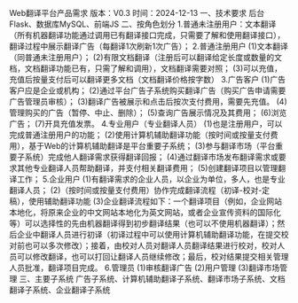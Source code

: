 Web翻译平台产品需求
版本：V0.3
时间：2024-12-13
一、技术要求
后台Flask、数据库MySQL、前端JS
二、按角色划分
1.普通未注册用户：文本翻译（所有机器翻译功能通过调用已有翻译接口完成，只需要了解和使用翻译接口），翻译过程中展示翻译广告（每翻译1次刷新1次广告）；
2.普通注册用户
(1)文本翻译（同普通未注册用户）；
(2)有限文档翻译（注册后可以翻译给定长度或数量的文档，文档翻译功能已有，只需了解和调用），文档翻译需要对照；
(3)可以充值，充值后按量支付后可以翻译更多文档（文档翻译价格按字数）
3.广告客户
(1)广告客户应是企业或机构；
(2)通过平台广告子系统购买翻译广告（购买广告申请需要广告管理员审核）；
(3)翻译广告被展示和点击后按次支付费用，需要先充值。
(4)管理购买的广告（暂停、中止、删除）；
(5)查询广告展示情况及其费用；
(6)浏览广告；
(7)开具充值发票。
4.专业用户（专业翻译人员）
(1)也是注册用户，可以完成普通注册用户的功能；
(2)使用计算机辅助翻译功能（按时间或按量支付费用），基于Web的计算机辅助翻译是平台重要子系统；
(3)参与翻译市场（平台重要子系统）完成他人翻译需求获得翻译回报；
(4)通过翻译市场发布翻译需求或要求其他专业翻译人员帮助翻译，并支付相关翻译费用；
(5)创建翻译项目以管理翻译工作；
5.企业用户
(1)有翻译需求的企业人员，以企业为单位，多人，也是专业翻译人员；
(2)（按时间或按量支付费用）协作完成翻译流程（初译-校对-定稿），使用辅助翻译功能
(3)企业翻译流程如下：一个翻译项目（例如，企业网站本地化，将原来企业的中文网站本地化为英文网站，或者企业宣传资料的国际化等）可以选择性的先由机器翻译得到初步翻译结果（也可以不使用机器翻译）；然后企业中翻译人员进行初译（初译过程中可以使用计算机辅助翻译功能，在提交校对前也可以多次修改）；接着，由校对人员对翻译人员翻译结果进行校对，校对人员可以修改翻译，也可以打回让翻译人员继续修改；最后，校对结果提交相关管理人员批准，翻译项目完成。
6.管理员
(1)审核翻译广告
(2)用户管理
(3)翻译市场管理
三、主要子系统
广告子系统、计算机辅助翻译子系统、翻译市场子系统、文档翻译子系统、企业翻译子系统
